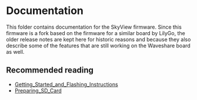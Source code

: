 # Documentation

This folder contains documentation for the SkyView firmware. Since this firmware is a fork based on the firmware for a similar board by LilyGo, the older release notes are kept here for historic reasons and because they also describe some of the features that are still working on the Waveshare board as well.

## Recommended reading

- [Getting_Started_and_Flashing_Instructions](/Documentation/Getting_Started_and_Flashing_Instructions.MD)
- [Preparing_SD_Card](Preparing_SD_Card.md)

